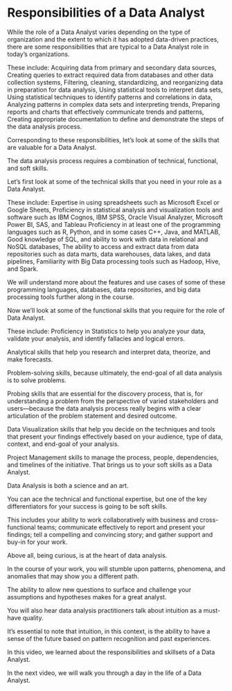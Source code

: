 # Responsibilities of a Data Analyst

While the role of a Data Analyst varies depending on the type of organization and the extent to which it has adopted data-driven practices, there are some responsibilities that are typical to a Data Analyst role in today’s organizations. 

These include: Acquiring data from primary and secondary data sources, Creating queries to extract required data from databases and other data collection systems, Filtering, cleaning, standardizing, and reorganizing data in preparation for data analysis, Using statistical tools to interpret data sets, Using statistical techniques to identify patterns and correlations in data, Analyzing patterns in complex data sets and interpreting trends, Preparing reports and charts that effectively communicate trends and patterns, Creating appropriate documentation to define and demonstrate the steps of the data analysis process. 

Corresponding to these responsibilities, let’s look at some of the skills that are valuable for a Data Analyst. 

The data analysis process requires a combination of technical, functional, and soft skills.

Let’s first look at some of the technical skills that you need in your role as a Data Analyst.

These include: Expertise in using spreadsheets such as Microsoft Excel or Google Sheets, Proficiency in statistical analysis and visualization tools and software such as IBM Cognos, IBM SPSS, Oracle Visual Analyzer, Microsoft Power BI, SAS, and Tableau Proficiency in at least one of the programming languages such as R, Python, and in some cases C++, Java, and MATLAB, Good knowledge of SQL, and ability to work with data in relational and NoSQL databases, The ability to access and extract data from data repositories such as data marts, data warehouses, data lakes, and data pipelines, Familiarity with Big Data processing tools such as Hadoop, Hive, and Spark.

We will understand more about the features and use cases of some of these programming languages, databases, data repositories, and big data processing tools further along in the course.

Now we’ll look at some of the functional skills that you require for the role of Data Analyst.

These include: Proficiency in Statistics to help you analyze your data, validate your analysis, and identify fallacies and logical errors.

Analytical skills that help you research and interpret data, theorize, and make forecasts.

Problem-solving skills, because ultimately, the end-goal of all data analysis is to solve problems.

Probing skills that are essential for the discovery process, that is, for understanding a problem from the perspective of varied stakeholders and users—because the data analysis process really begins with a clear articulation of the problem statement and desired outcome.

Data Visualization skills that help you decide on the techniques and tools that present your findings effectively based on your audience, type of data, context, and end-goal of your analysis.

Project Management skills to manage the process, people, dependencies, and timelines of the initiative. That brings us to your soft skills as a Data Analyst.

Data Analysis is both a science and an art.

You can ace the technical and functional expertise, but one of the key differentiators for your success is going to be soft skills.

This includes your ability to work collaboratively with business and cross-functional teams; communicate effectively to report and present your findings; tell a compelling and convincing story; and gather support and buy-in for your work.

Above all, being curious, is at the heart of data analysis.

In the course of your work, you will stumble upon patterns, phenomena, and anomalies that may show you a different path.

The ability to allow new questions to surface and challenge your assumptions and hypotheses makes for a great analyst.

You will also hear data analysis practitioners talk about intuition as a must-have quality.

It’s essential to note that intuition, in this context, is the ability to have a sense of the future based on pattern recognition and past experiences.

In this video, we learned about the responsibilities and skillsets of a Data Analyst.

In the next video, we will walk you through a day in the life of a Data Analyst.